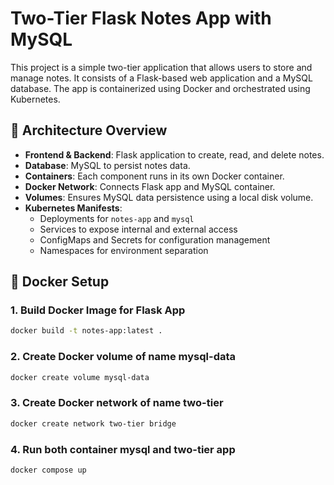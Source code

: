 # Two-Tier Flask Notes App with MySQL

This project is a simple two-tier application that allows users to store and manage notes. It consists of a Flask-based web application and a MySQL database. The app is containerized using Docker and orchestrated using Kubernetes.

## 🧱 Architecture Overview

- **Frontend & Backend**: Flask application to create, read, and delete notes.
- **Database**: MySQL to persist notes data.
- **Containers**: Each component runs in its own Docker container.
- **Docker Network**: Connects Flask app and MySQL container.
- **Volumes**: Ensures MySQL data persistence using a local disk volume.
- **Kubernetes Manifests**:
  - Deployments for `notes-app` and `mysql`
  - Services to expose internal and external access
  - ConfigMaps and Secrets for configuration management
  - Namespaces for environment separation

## 🐳 Docker Setup

### 1. Build Docker Image for Flask App

```bash
docker build -t notes-app:latest .
```

### 2. Create Docker volume of name mysql-data
```bash
docker create volume mysql-data
```

### 3. Create Docker network of name two-tier
```bash
docker create network two-tier bridge
```

### 4. Run both container mysql and two-tier app
```bash
docker compose up
```